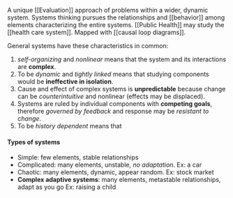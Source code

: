 A unique [[Evaluation]] approach of problems within a wider, dynamic system. Systems thinking pursues the relationships and [[behavior]] among elements characterizing the entire systems. [[Public Health]] may study the [[health care system]]. Mapped with [[causal loop diagrams]].

General systems have these characteristics in common:
1. *self-organizing* and *nonlinear* means that the system and its interactions are **complex**.
2. To be *dynamic* and *tightly linked* means that studying components would be **ineffective in isolation**.
3. Cause and effect of complex systems is **unpredictable** because change can be *counterintuitive* and nonlinear (effects may be displaced).
4. Systems are ruled by individual components with **competing goals**, therefore *governed by feedback* and response may be *resistant to change*.
5. To be *history dependent* means that 

#### Types of systems
- Simple: few elements, stable relationships
- Complicated: many elements, unstable, *no adaptation*.
	Ex: a car
- Chaotic: many elements, dynamic, appear random.
	Ex: stock market
- **Complex adaptive systems**: many elements, metastable relationships, adapt as you go
	Ex: raising a child